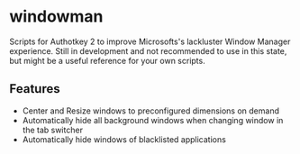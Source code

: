 # windowman

Scripts for Authotkey 2 to improve Microsofts's lackluster Window Manager experience. Still in development and not recommended to use in this state, but might be a useful reference for your own scripts.

## Features
- Center and Resize windows to preconfigured dimensions on demand
- Automatically hide all background windows when changing window in the tab switcher
- Automatically hide windows of blacklisted applications
